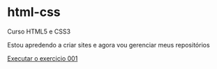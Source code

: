 # html-css
 Curso HTML5 e CSS3

Estou apredendo a criar sites e agora vou gerenciar meus repositórios

<a href="https://cecilia-ma19.github.io/html-css/exercicios/ex001/index.html">Executar o exercicio 001 </a>